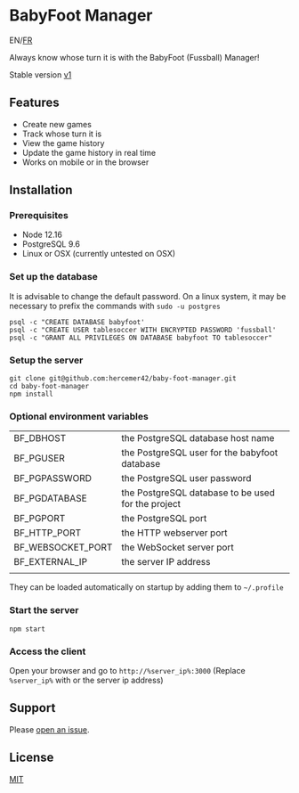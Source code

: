 # BabyFoot Manager
EN/[FR](readme_fr.md)

Always know whose turn it is with the BabyFoot (Fussball) Manager!

Stable version [v1](https://github.com/hercemer42/baby-foot-manager/tree/1)

## Features

* Create new games
* Track whose turn it is
* View the game history
* Update the game history in real time
* Works on mobile or in the browser

## Installation

### Prerequisites

  - Node 12.16
  - PostgreSQL 9.6
  - Linux or OSX (currently untested on OSX)
  
### Set up the database

It is advisable to change the default password.
On a linux system, it may be necessary to prefix the commands with ```sudo -u postgres```

```
psql -c "CREATE DATABASE babyfoot'
psql -c "CREATE USER tablesoccer WITH ENCRYPTED PASSWORD 'fussball'
psql -c "GRANT ALL PRIVILEGES ON DATABASE babyfoot TO tablesoccer"
```

### Setup the server

```
git clone git@github.com:hercemer42/baby-foot-manager.git
cd baby-foot-manager
npm install
```

### Optional environment variables

|                   |                                                         |
|-------------------|:--------------------------------------------------------|
| BF_DBHOST         | the PostgreSQL database host name                       |
| BF_PGUSER         | the PostgreSQL user for the babyfoot database           |
| BF_PGPASSWORD     | the PostgreSQL user password                            |
| BF_PGDATABASE     | the PostgreSQL database to be used for the project      |
| BF_PGPORT         | the PostgreSQL port                                     |
| BF_HTTP_PORT      | the HTTP webserver port                                 |
| BF_WEBSOCKET_PORT | the WebSocket server port                               |
| BF_EXTERNAL_IP    | the server IP address                                   |
|                   |                                                         |

They can be loaded automatically on startup by adding them to ```~/.profile```

### Start the server
```npm start```

### Access the client
Open your browser and go to ```http://%server_ip%:3000``` (Replace ```%server_ip%``` with or the server ip address)

## Support

Please [open an issue](https://github.com/hercemer42/baby-foot-manager/issues/new).

## License

[MIT](LICENSE.md)